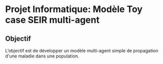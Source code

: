 # Projet Informatique: Modèle Toy case SEIR multi-agent

## Objectif
L’objectif est de développer un modèle multi-agent simple de propagation d'une maladie dans une population.
